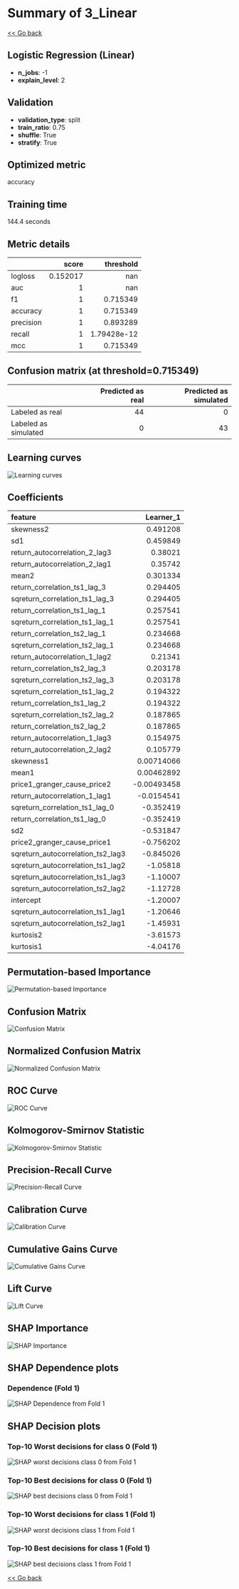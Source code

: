 # Summary of 3_Linear

[<< Go back](../README.md)


## Logistic Regression (Linear)
- **n_jobs**: -1
- **explain_level**: 2

## Validation
 - **validation_type**: split
 - **train_ratio**: 0.75
 - **shuffle**: True
 - **stratify**: True

## Optimized metric
accuracy

## Training time

144.4 seconds

## Metric details
|           |    score |     threshold |
|:----------|---------:|--------------:|
| logloss   | 0.152017 | nan           |
| auc       | 1        | nan           |
| f1        | 1        |   0.715349    |
| accuracy  | 1        |   0.715349    |
| precision | 1        |   0.893289    |
| recall    | 1        |   1.79428e-12 |
| mcc       | 1        |   0.715349    |


## Confusion matrix (at threshold=0.715349)
|                      |   Predicted as real |   Predicted as simulated |
|:---------------------|--------------------:|-------------------------:|
| Labeled as real      |                  44 |                        0 |
| Labeled as simulated |                   0 |                       43 |

## Learning curves
![Learning curves](learning_curves.png)

## Coefficients
| feature                           |   Learner_1 |
|:----------------------------------|------------:|
| skewness2                         |  0.491208   |
| sd1                               |  0.459849   |
| return_autocorrelation_2_lag3     |  0.38021    |
| return_autocorrelation_2_lag1     |  0.35742    |
| mean2                             |  0.301334   |
| return_correlation_ts1_lag_3      |  0.294405   |
| sqreturn_correlation_ts1_lag_3    |  0.294405   |
| return_correlation_ts1_lag_1      |  0.257541   |
| sqreturn_correlation_ts1_lag_1    |  0.257541   |
| return_correlation_ts2_lag_1      |  0.234668   |
| sqreturn_correlation_ts2_lag_1    |  0.234668   |
| return_autocorrelation_1_lag2     |  0.21341    |
| return_correlation_ts2_lag_3      |  0.203178   |
| sqreturn_correlation_ts2_lag_3    |  0.203178   |
| sqreturn_correlation_ts1_lag_2    |  0.194322   |
| return_correlation_ts1_lag_2      |  0.194322   |
| sqreturn_correlation_ts2_lag_2    |  0.187865   |
| return_correlation_ts2_lag_2      |  0.187865   |
| return_autocorrelation_1_lag3     |  0.154975   |
| return_autocorrelation_2_lag2     |  0.105779   |
| skewness1                         |  0.00714066 |
| mean1                             |  0.00462892 |
| price1_granger_cause_price2       | -0.00493458 |
| return_autocorrelation_1_lag1     | -0.0154541  |
| sqreturn_correlation_ts1_lag_0    | -0.352419   |
| return_correlation_ts1_lag_0      | -0.352419   |
| sd2                               | -0.531847   |
| price2_granger_cause_price1       | -0.756202   |
| sqreturn_autocorrelation_ts2_lag3 | -0.845026   |
| sqreturn_autocorrelation_ts1_lag2 | -1.05818    |
| sqreturn_autocorrelation_ts1_lag3 | -1.10007    |
| sqreturn_autocorrelation_ts2_lag2 | -1.12728    |
| intercept                         | -1.20007    |
| sqreturn_autocorrelation_ts1_lag1 | -1.20646    |
| sqreturn_autocorrelation_ts2_lag1 | -1.45931    |
| kurtosis2                         | -3.61573    |
| kurtosis1                         | -4.04176    |


## Permutation-based Importance
![Permutation-based Importance](permutation_importance.png)
## Confusion Matrix

![Confusion Matrix](confusion_matrix.png)


## Normalized Confusion Matrix

![Normalized Confusion Matrix](confusion_matrix_normalized.png)


## ROC Curve

![ROC Curve](roc_curve.png)


## Kolmogorov-Smirnov Statistic

![Kolmogorov-Smirnov Statistic](ks_statistic.png)


## Precision-Recall Curve

![Precision-Recall Curve](precision_recall_curve.png)


## Calibration Curve

![Calibration Curve](calibration_curve_curve.png)


## Cumulative Gains Curve

![Cumulative Gains Curve](cumulative_gains_curve.png)


## Lift Curve

![Lift Curve](lift_curve.png)



## SHAP Importance
![SHAP Importance](shap_importance.png)

## SHAP Dependence plots

### Dependence (Fold 1)
![SHAP Dependence from Fold 1](learner_fold_0_shap_dependence.png)

## SHAP Decision plots

### Top-10 Worst decisions for class 0 (Fold 1)
![SHAP worst decisions class 0 from Fold 1](learner_fold_0_shap_class_0_worst_decisions.png)
### Top-10 Best decisions for class 0 (Fold 1)
![SHAP best decisions class 0 from Fold 1](learner_fold_0_shap_class_0_best_decisions.png)
### Top-10 Worst decisions for class 1 (Fold 1)
![SHAP worst decisions class 1 from Fold 1](learner_fold_0_shap_class_1_worst_decisions.png)
### Top-10 Best decisions for class 1 (Fold 1)
![SHAP best decisions class 1 from Fold 1](learner_fold_0_shap_class_1_best_decisions.png)

[<< Go back](../README.md)
